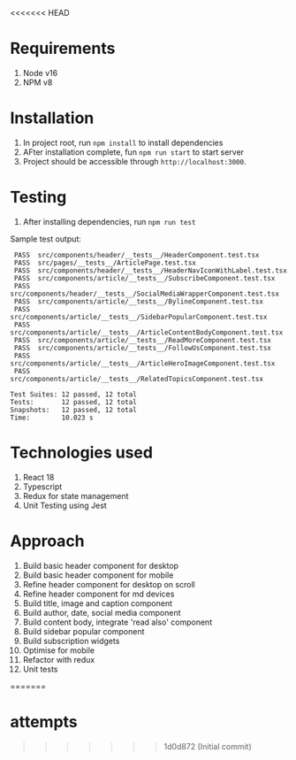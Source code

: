 <<<<<<< HEAD
# Requirements
1. Node v16
1. NPM v8

# Installation
1. In project root, run `npm install` to install dependencies
1. AFter installation complete, fun `npm run start` to start server
1. Project should be accessible through `http://localhost:3000`.

# Testing
1. After installing dependencies, run `npm run test`

Sample test output:
```
 PASS  src/components/header/__tests__/HeaderComponent.test.tsx
 PASS  src/pages/__tests__/ArticlePage.test.tsx
 PASS  src/components/header/__tests__/HeaderNavIconWithLabel.test.tsx
 PASS  src/components/article/__tests__/SubscribeComponent.test.tsx
 PASS  src/components/header/__tests__/SocialMediaWrapperComponent.test.tsx
 PASS  src/components/article/__tests__/BylineComponent.test.tsx
 PASS  src/components/article/__tests__/SidebarPopularComponent.test.tsx
 PASS  src/components/article/__tests__/ArticleContentBodyComponent.test.tsx
 PASS  src/components/article/__tests__/ReadMoreComponent.test.tsx
 PASS  src/components/article/__tests__/FollowUsComponent.test.tsx
 PASS  src/components/article/__tests__/ArticleHeroImageComponent.test.tsx
 PASS  src/components/article/__tests__/RelatedTopicsComponent.test.tsx

Test Suites: 12 passed, 12 total
Tests:       12 passed, 12 total
Snapshots:   12 passed, 12 total
Time:        10.023 s
```

# Technologies used
1. React 18
1. Typescript
1. Redux for state management
1. Unit Testing using Jest

# Approach
1. Build basic header component for desktop
1. Build basic header component for mobile
1. Refine header component for desktop on scroll
1. Refine header component for md devices
1. Build title, image and caption component 
1. Build author, date, social media component
1. Build content body, integrate 'read also' component 
1. Build sidebar popular component
1. Build subscription widgets
1. Optimise for mobile
1. Refactor with redux
1. Unit tests 

=======
# attempts
>>>>>>> 1d0d872 (Initial commit)
